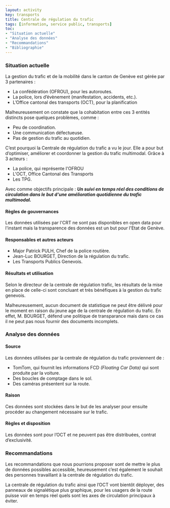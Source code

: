 ```yaml
---
layout: activity
key: transports
title: Centrale de régulation du trafic
tags: [information, service public, transports]
toc:
- "Situation actuelle"
- "Analyse des données"
- "Recommandations"
- "Bibliographie"
---
```


### Situation actuelle
La gestion du trafic et de la mobilité dans le canton de Genève est gérée par 3 partenaires :
- La confédération (OFROU), pour les autoroutes.
- La police, lors d’évènement (manifestation, accidents, etc.).
- L’Office cantonal des transports (OCT), pour la planification

Malheureusement on constate que la cohabitation entre ces 3 entités distincts pose quelques problèmes, comme : 
-	Peu de coordination.
-	Une communication défectueuse.
-	Pas de gestion du trafic au quotidien.

C’est pourquoi la Centrale de régulation du trafic a vu le jour. Elle a pour but d’optimiser, améliorer et coordonner la gestion du trafic multimodal. Grâce à 3 acteurs :
- La police, qui représente l'OFROU
- L'OCT, Office Cantonal des Transports 
- Les TPG. 

Avec comme objectifs principale : _**Un suivi en temps réel des conditions de circulation dans le but d‘une amélioration quotidienne du trafic multimodal.**_

#### Règles de gouvernances
Les données utilisées par l'CRT ne sont pas disponibles en open data pour l'instant mais la transparence des données est un but pour l'Etat de Genève.

#### Responsables et autres acteurs
- Major Patrick PULH, Chef de la police routière.
- Jean-Luc BOURGET, Direction de la régulation du trafic.
- Les Transports Publics Genevois.

#### Résultats et utilisation
Selon le directeur de la centrale de régulation trafic, les résultats de la mise en place de celle-ci sont concluant et très bénéfiques à la gestion du trafic genevois.

Malheureusement, aucun document de statistique ne peut être délivré pour le moment en raison du jeune age de la centrale de régulation du trafic. En effet, M. BOURGET, défend une politique de transparance mais dans ce cas il ne peut pas nous fournir des documents incomplets.

### Analyse des données
#### Source
Les données utilisées par la centrale de régulation du trafic proviennent de : 
-	TomTom, qui fournit les informations FCD _(Floating Car Data)_  qui sont produite par la voiture.
-	Des boucles de comptage dans le sol. 
-	Des caméras présentent sur la route.

#### Raison
Ces données sont stockées dans le but de les analyser pour ensuite procéder au changement nécessaire sur le trafic.

#### Règles et disposition
Les données sont pour l’OCT et ne peuvent pas être distribuées, contrat d’exclusivité.

### Recommandations
Les recommandations que nous pourrions proposer sont de mettre le plus de données possibles accessible, heureusement c’est également le souhait des personnes travaillant à la centrale de régulation du trafic. 

La centrale de régulation du trafic ainsi que l’OCT vont bientôt déployer, des panneaux de signalétique plus graphique, pour les usagers de la route puisse voir en temps réel quels sont les axes de circulation principaux à éviter. 
